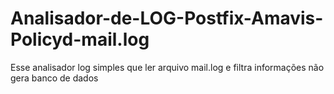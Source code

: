 # Analisador-de-LOG-Postfix-Amavis-Policyd-mail.log
Esse analisador log simples que ler arquivo mail.log e filtra informações não gera banco de dados
